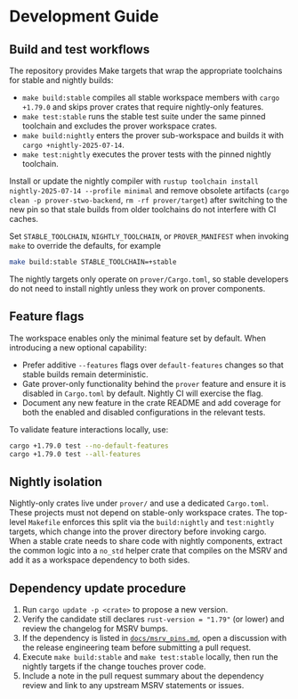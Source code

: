 # Development Guide

## Build and test workflows

The repository provides Make targets that wrap the appropriate toolchains for
stable and nightly builds:

- `make build:stable` compiles all stable workspace members with `cargo +1.79.0`
  and skips prover crates that require nightly-only features.
- `make test:stable` runs the stable test suite under the same pinned toolchain
  and excludes the prover workspace crates.
- `make build:nightly` enters the prover sub-workspace and builds it with
  `cargo +nightly-2025-07-14`.
- `make test:nightly` executes the prover tests with the pinned nightly toolchain.

Install or update the nightly compiler with `rustup toolchain install nightly-2025-07-14 --profile minimal` and remove obsolete
artifacts (`cargo clean -p prover-stwo-backend`, `rm -rf prover/target`) after switching to the new pin so that stale builds from
older toolchains do not interfere with CI caches.

Set `STABLE_TOOLCHAIN`, `NIGHTLY_TOOLCHAIN`, or `PROVER_MANIFEST` when invoking
`make` to override the defaults, for example

```sh
make build:stable STABLE_TOOLCHAIN=+stable
```

The nightly targets only operate on `prover/Cargo.toml`, so stable developers do
not need to install nightly unless they work on prover components.

## Feature flags

The workspace enables only the minimal feature set by default. When introducing a
new optional capability:

- Prefer additive `--features` flags over `default-features` changes so that
  stable builds remain deterministic.
- Gate prover-only functionality behind the `prover` feature and ensure it is
  disabled in `Cargo.toml` by default. Nightly CI will exercise the flag.
- Document any new feature in the crate README and add coverage for both the
  enabled and disabled configurations in the relevant tests.

To validate feature interactions locally, use:

```sh
cargo +1.79.0 test --no-default-features
cargo +1.79.0 test --all-features
```

## Nightly isolation

Nightly-only crates live under `prover/` and use a dedicated `Cargo.toml`. These
projects must not depend on stable-only workspace crates. The top-level
`Makefile` enforces this split via the `build:nightly` and `test:nightly`
targets, which change into the prover directory before invoking cargo. When a
stable crate needs to share code with nightly components, extract the common
logic into a `no_std` helper crate that compiles on the MSRV and add it as a
workspace dependency to both sides.

## Dependency update procedure

1. Run `cargo update -p <crate>` to propose a new version.
2. Verify the candidate still declares `rust-version = "1.79"` (or lower) and
   review the changelog for MSRV bumps.
3. If the dependency is listed in [`docs/msrv_pins.md`](./msrv_pins.md), open a
   discussion with the release engineering team before submitting a pull request.
4. Execute `make build:stable` and `make test:stable` locally, then run the
   nightly targets if the change touches prover code.
5. Include a note in the pull request summary about the dependency review and
   link to any upstream MSRV statements or issues.
